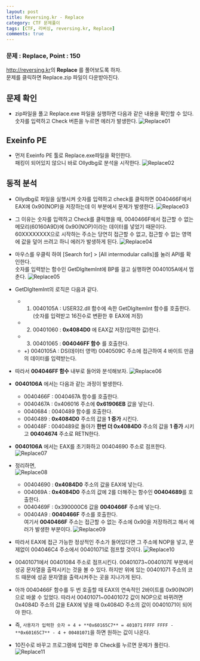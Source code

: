 ```yaml
---
layout: post
title: Reversing.kr - Replace
category: CTF 문제풀이
tags: [CTF, 리버싱, reversing.kr, Replace]
comments: true
---
```

### 문제 : Replace, Point : 150
<http://reversing.kr>의 **Replace** 를 풀어보도록 하자.  
문제를 클릭하면 Replace.zip 파일이 다운받아진다.

## 문제 확인
- zip파일을 풀고 Replace.exe 파일을 실행하면 다음과 같은 내용을 확인할 수 있다.  
  숫자를 입력하고 Check 버튼을 누르면 에러가 발생한다.
![Replace01](https://user-images.githubusercontent.com/41509536/89118758-4942ca00-d4e3-11ea-8341-e24cd5ec2904.jpg)

## Exeinfo PE
- 먼저 Exeinfo PE 툴로 Replace.exe파일을 확인한다.  
  패킹이 되어있지 않으니 바로 Ollydbg로 분석을 시작한다.
![Replace02](https://user-images.githubusercontent.com/41509536/89118759-49db6080-d4e3-11ea-81d4-fd84e07a3f30.jpg)

## 동적 분석
- Ollydbg로 파일을 실행시켜 숫자를 입력하고 check를 클릭하면 0040466F에서 EAX에 0x90(NOP)을 저장하는데 이 부분에서 문제가 발생한다.
![Replace03](https://user-images.githubusercontent.com/41509536/89118761-4a73f700-d4e3-11ea-8e4b-d5cf715aa481.jpg)

- 그 이유는 숫자를 입력하고 Check를 클릭했을 때, 0040466F에서 접근할 수 없는 메모리(60160A9D)에 0x90(NOP)이라는 데이터를 넣었기 때문이다.  
  60XXXXXXXX으로 시작하는 주소는 당연히 접근할 수 없고, 접근할 수 없는 영역에 값을 덮어 쓰려고 하니 에러가 발생하게 된다.
![Replace04](https://user-images.githubusercontent.com/41509536/89118762-4b0c8d80-d4e3-11ea-80cf-e294d3d3e885.jpg)

- 마우스를 우클릭 하여 [Search for] > [All intermodular calls]를 눌러 API를 확인한다.  
  숫자를 입력받는 함수인 GetDlgItemInt에 BP를 걸고 실행하면 0040105A에서 멈춘다.
![Replace05](https://user-images.githubusercontent.com/41509536/89118763-4ba52400-d4e3-11ea-9c37-c8ed47cca928.jpg)

- GetDlgItemInt의 로직은 다음과 같다.
  - 1. 0040105A : USER32.dll 함수에 속한 GetDlgItemInt 함수를 호출한다.
  (숫자를 입력받고 16진수로 변환한 후 EAX에 저장)
  - 2. 00401060 : **0x4084D0** 에 EAX값 저장(입력한 값)한다.
  - 3. 00401065 : **004046FF 함수** 를 호출한다.
  - +) 0040105A : DS(데이터 영역) 0040509C 주소에 접근하여 4 바이트 만큼의 데이터를 입력받는다.

- 따라서 **004046FF 함수** 내부로 들어와 분석해보자.
![Replace06](https://user-images.githubusercontent.com/41509536/89118764-4ba52400-d4e3-11ea-8db3-bbc48ff20790.jpg)
- **0040106A** 에서는 다음과 같는 과정이 발생한다.
  - 0040466F : 0040467A 함수를 호출한다.
  - 0040467A : 0x406016 주소에 **0x61906EB** 값을 넣는다.
  - 0040684 : 0040489 함수를 호출한다.
  - 0040489 : **0x4084D0** 주소의 값을 **1 증가** 시킨다.
  - 004048F : 0040489로 돌아가 **한번 더 0x4084D0** 주소의 값을 **1 증가** 시키고 **00404674** 주소로 RETN한다.

- **0040106A** 에서는 EAX를 초기화하고 00404690 주소로 점프한다.  
![Replace07](https://user-images.githubusercontent.com/41509536/89149254-f62a4f00-d596-11ea-840a-81fcfb9af446.jpg)

- 정리하면,  
![Replace08](https://user-images.githubusercontent.com/41509536/89149255-f6c2e580-d596-11ea-8f0b-a1f49077142b.png)
  - 00404690 : **0x4084D0**  주소의 값을 EAX에 넣는다.
  - 004069A : **0x4084D0**  주소의 값에 2를 더해주는 함수인 **00404689**를 호출한다.
  - 0040469F : 0x390000C6 값을 **0040466F** 주소에 넣는다.
  - 00404A9 : **0040466F** 주소를 호출한다.  
  여기서 **0040466F** 주소는 접근할 수 없는 주소에 0x90을 저장하려고 해서 에러가 발생한 부분이다.
![Replace09](https://user-images.githubusercontent.com/41509536/89149256-f75b7c00-d596-11ea-9dcc-a5e1feefc4ff.jpg)

- 따라서 EAX에 접근 가능한 정상적인 주소가 들어있다면 그 주소에 NOP을 넣고, 문제없이 004046C4 주소에서 00401071로 점프할 것이다.
![Replace10](https://user-images.githubusercontent.com/41509536/89149257-f7f41280-d596-11ea-9115-55e4ebb9b48a.png)

- 00401071에서 00401084 주소로 점프시킨다. 00401073~0040107E 부분에서 성공 문자열을 출력시키는 것을 볼 수 있다.
  하지만 위에 있는 00401071 주소의 코드 때문에 성공 문자열을 출력시켜주는 곳을 지나가게 된다.

- 아까 0040466F 함수를 두 번 호출할 때 EAX의 연속적인 2바이트를 0x90(NOP)으로 바꿀 수 있었다.
  따라서 00401071~00401072 값이 NOP으로 바뀌려면 0x4084D 주소의 값을 EAX에 넣을 때 0x4084D 주소의 값이 00401071이 되어야 한다.

- 즉, `사용자가 입력한 숫자 + 4 + **0x60165C7** = 401071`
  `FFFF FFFF - **0x60165C7** - 4 + 00401071`을 하면 원하는 값이 나온다.

- 10진수로 바꾸고 프로그램에 입력한 후 Check를 누르면 문제가 풀린다.
![Replace11](https://user-images.githubusercontent.com/41509536/89149258-f9253f80-d596-11ea-8b2f-d16e2ae4c0c5.jpg)

